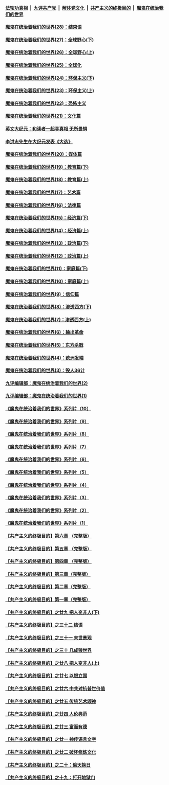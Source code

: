 ####  [法轮功真相](../../../../basic/blob/master/README.md?t=02141531) &nbsp;|&nbsp; [九评共产党](../../../../9ping.md/blob/master/README.md?t=02141531) &nbsp;|&nbsp; [解体党文化](../../../../jtdwh.md/blob/master/README.md?t=02141531)  &nbsp;|&nbsp; [共产主义的终极目的](../../../../gczydzjmd.md/blob/master/README.md?t=02141531) &nbsp;|&nbsp; [魔鬼在统治我们的世界](../../../../mgztzwmdsj.md/blob/master/README.md?t=02141531) 

#### [魔鬼在统治着我们的世界(28)：结束语](../pages/nsc422/n10936246.md?t=02141531) 

#### [魔鬼在统治着我们的世界(27)：全球野心(下)](../pages/nsc422/n10928319.md?t=02141531) 

#### [魔鬼在统治着我们的世界(26)：全球野心(上)](../pages/nsc422/n10900318.md?t=02141531) 

#### [魔鬼在统治着我们的世界(25)：全球化](../pages/nsc422/n10788205.md?t=02141531) 

#### [魔鬼在统治着我们的世界(24)：环保主义(下)](../pages/nsc422/n10695307.md?t=02141531) 

#### [魔鬼在统治着我们的世界(23)：环保主义(上)](../pages/nsc422/n10688613.md?t=02141531) 

#### [魔鬼在统治着我们的世界(22)：恐怖主义](../pages/nsc422/n10614727.md?t=02141531) 

#### [魔鬼在统治着我们的世界(21)：文化篇](../pages/nsc422/n10597706.md?t=02141531) 

#### [英文大纪元：和读者一起寻真相 无所畏惧](../pages/nsc422/n12542027.md?t=02141531) 

#### [李洪志先生在大纪元发表《大选》](../pages/nsc422/n12534746.md?t=02141531) 

#### [魔鬼在统治着我们的世界(20)：媒体篇](../pages/nsc422/n10586579.md?t=02141531) 

#### [魔鬼在统治着我们的世界(19)：教育篇(下)](../pages/nsc422/n10564808.md?t=02141531) 

#### [魔鬼在统治着我们的世界(18)：教育篇(上)](../pages/nsc422/n10526970.md?t=02141531) 

#### [魔鬼在统治着我们的世界(17)：艺术篇](../pages/nsc422/n10499093.md?t=02141531) 

#### [魔鬼在统治着我们的世界(16)：法律篇](../pages/nsc422/n10485969.md?t=02141531) 

#### [魔鬼在统治着我们的世界(15)：经济篇(下)](../pages/nsc422/n10469975.md?t=02141531) 

#### [魔鬼在统治着我们的世界(14)：经济篇(上)](../pages/nsc422/n10457370.md?t=02141531) 

#### [魔鬼在统治着我们的世界(13)：政治篇(下)](../pages/nsc422/n10448270.md?t=02141531) 

#### [魔鬼在统治着我们的世界(12)：政治篇(上)](../pages/nsc422/n10444576.md?t=02141531) 

#### [魔鬼在统治着我们的世界(11)：家庭篇(下)](../pages/nsc422/n10440961.md?t=02141531) 

#### [魔鬼在统治着我们的世界(10)：家庭篇(上)](../pages/nsc422/n10435448.md?t=02141531) 

#### [魔鬼在统治着我们的世界(9)：信仰篇](../pages/nsc422/n10432159.md?t=02141531) 

#### [魔鬼在统治着我们的世界(8)：渗透西方(下)](../pages/nsc422/n10429603.md?t=02141531) 

#### [魔鬼在统治着我们的世界(7)：渗透西方(上)](../pages/nsc422/n10426013.md?t=02141531) 

#### [魔鬼在统治着我们的世界(6)：输出革命](../pages/nsc422/n10421536.md?t=02141531) 

#### [魔鬼在统治着我们的世界(5)：东方杀戮](../pages/nsc422/n10417707.md?t=02141531) 

#### [魔鬼在统治着我们的世界(4)：欧洲发端](../pages/nsc422/n10414890.md?t=02141531) 

#### [魔鬼在统治着我们的世界(3)：毁人36计](../pages/nsc422/n10411583.md?t=02141531) 

#### [九评编辑部：魔鬼在统治着我们的世界(2)](../pages/nsc422/n10410036.md?t=02141531) 

#### [九评编辑部：魔鬼在统治着我们的世界(1)](../pages/nsc422/n10406825.md?t=02141531) 

#### [《魔鬼在统治着我们的世界》系列片（10）](../pages/nsc422/n12292670.md?t=02141531) 

#### [《魔鬼在统治着我们的世界》系列片（9）](../pages/nsc422/n12290859.md?t=02141531) 

#### [《魔鬼在统治着我们的世界》系列片（8）](../pages/nsc422/n12287445.md?t=02141531) 

#### [《魔鬼在统治着我们的世界》系列片（7）](../pages/nsc422/n12283425.md?t=02141531) 

#### [《魔鬼在统治着我们的世界》系列片（6）](../pages/nsc422/n12282314.md?t=02141531) 

#### [《魔鬼在统治着我们的世界》系列片（5）](../pages/nsc422/n12281419.md?t=02141531) 

#### [《魔鬼在统治着我们的世界》系列片（4）](../pages/nsc422/n12274024.md?t=02141531) 

#### [《魔鬼在统治着我们的世界》系列片（3）](../pages/nsc422/n12271322.md?t=02141531) 

#### [《魔鬼在统治着我们的世界》系列片（2）](../pages/nsc422/n12269049.md?t=02141531) 

#### [《魔鬼在统治着我们的世界》系列片（1）](../pages/nsc422/n12267575.md?t=02141531) 

#### [【共产主义的终极目的】第六章 （完整版）](../pages/nsc422/n11428913.md?t=02141531) 

#### [【共产主义的终极目的】第五章 （完整版）](../pages/nsc422/n11428912.md?t=02141531) 

#### [【共产主义的终极目的】第四章 （完整版）](../pages/nsc422/n11428907.md?t=02141531) 

#### [【共产主义的终极目的】第三章（完整版）](../pages/nsc422/n11428848.md?t=02141531) 

#### [【共产主义的终极目的】第二章（完整版）](../pages/nsc422/n11428831.md?t=02141531) 

#### [【共产主义的终极目的】第一章（完整版）](../pages/nsc422/n11417651.md?t=02141531) 

#### [【共产主义的终极目的】之廿九 把人变非人(下)](../pages/nsc422/n11344140.md?t=02141531) 

#### [【共产主义的终极目的】之三十二 结语](../pages/nsc422/n11360535.md?t=02141531) 

#### [【共产主义的终极目的】之三十一 末世景观](../pages/nsc422/n11351129.md?t=02141531) 

#### [【共产主义的终极目的】之三十 几成狼世界](../pages/nsc422/n11348280.md?t=02141531) 

#### [【共产主义的终极目的】之廿八 把人变非人(上)](../pages/nsc422/n11340492.md?t=02141531) 

#### [【共产主义的终极目的】之廿七 以恨立国](../pages/nsc422/n11336944.md?t=02141531) 

#### [【共产主义的终极目的】之廿六 中共对抗普世价值](../pages/nsc422/n11324785.md?t=02141531) 

#### [【共产主义的终极目的】之廿五 传统艺术颂神](../pages/nsc422/n11296396.md?t=02141531) 

#### [【共产主义的终极目的】之廿四 人伦典范](../pages/nsc422/n11296397.md?t=02141531) 

#### [【共产主义的终极目的】之廿三 富而有德](../pages/nsc422/n11283598.md?t=02141531) 

#### [【共产主义的终极目的】之廿一 神传语言文字](../pages/nsc422/n11263265.md?t=02141531) 

#### [【共产主义的终极目的】之廿二 破坏修炼文化](../pages/nsc422/n11245728.md?t=02141531) 

#### [【共产主义的终极目的】之二十：偷天换日](../pages/nsc422/n11238846.md?t=02141531) 

#### [【共产主义的终极目的】之十九：打开地狱门](../pages/nsc422/n11206376.md?t=02141531) 

